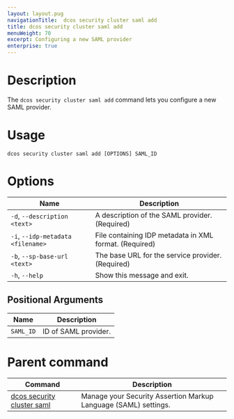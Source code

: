 ```yaml
---
layout: layout.pug
navigationTitle:  dcos security cluster saml add
title: dcos security cluster saml add
menuWeight: 70
excerpt: Configuring a new SAML provider
enterprise: true
---
```

# Description

The `dcos security cluster saml add` command lets you configure a new SAML provider.

# Usage

```
dcos security cluster saml add [OPTIONS] SAML_ID
```

# Options

| Name | Description |
|-------------|-----------------|
| `-d`, `--description <text>` |  A description of the SAML provider.  (Required) |
| `-i`, `--idp-metadata <filename>` |  File containing IDP metadata in XML format. (Required) |
|  `-b`, `--sp-base-url <text>`  |  The base URL for the service provider. (Required) |
|  `-h`, `--help` | Show this message and exit.|

## Positional Arguments

| Name | Description |
|--------|------------------|
| `SAML_ID` | ID of SAML provider. |

# Parent command

| Command | Description |
|---------|-------------|
| [dcos security cluster saml](/dcos/1.12/cli/command-reference/dcos-security/dcos-security-cluster/dcos-security-cluster-saml//) | Manage your Security Assertion Markup Language (SAML) settings. |